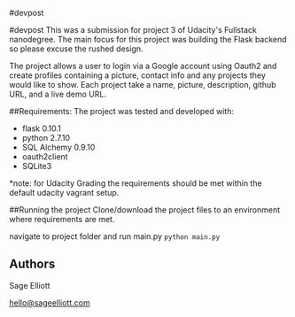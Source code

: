 #devpost

#devpost
 This was a submission for project 3 of Udacity's Fullstack nanodegree. The main focus for this project was building the Flask backend so please excuse the rushed design.

The project allows a user to login via a Google account using Oauth2 and create profiles containing a picture, contact info and any projects they would like to show. Each project take a name, picture, description, github URL, and a live demo URL.

##Requirements:
The project was tested and developed with:

* flask 0.10.1
* python 2.7.10
* SQL Alchemy 0.9.10
* oauth2client
* SQLite3

*note: for Udacity Grading the requirements should be met within the default udacity vagrant setup.

##Running the project
Clone/download the project files to an environment where requirements are met.

navigate to project folder and run main.py `python main.py`

## Authors
Sage Elliott

hello@sageelliott.com